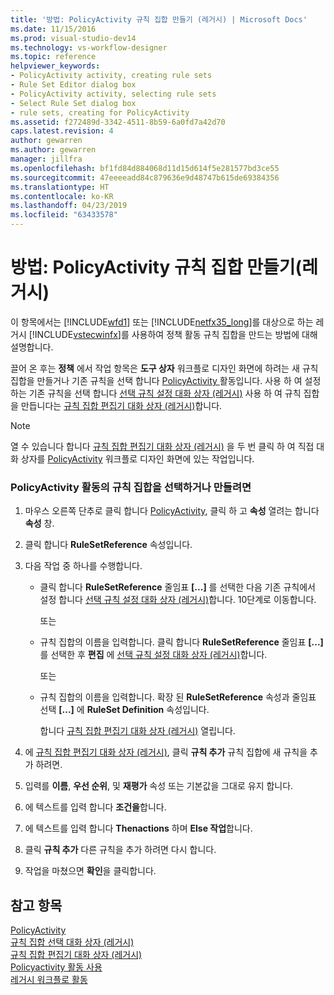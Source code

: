 ```yaml
---
title: '방법: PolicyActivity 규칙 집합 만들기 (레거시) | Microsoft Docs'
ms.date: 11/15/2016
ms.prod: visual-studio-dev14
ms.technology: vs-workflow-designer
ms.topic: reference
helpviewer_keywords:
- PolicyActivity activity, creating rule sets
- Rule Set Editor dialog box
- PolicyActivity activity, selecting rule sets
- Select Rule Set dialog box
- rule sets, creating for PolicyActivity
ms.assetid: f272489d-3342-4511-8b59-6a0fd7a42d70
caps.latest.revision: 4
author: gewarren
ms.author: gewarren
manager: jillfra
ms.openlocfilehash: bf1fd84d884068d11d15d614f5e281577bd3ce55
ms.sourcegitcommit: 47eeeeadd84c879636e9d48747b615de69384356
ms.translationtype: HT
ms.contentlocale: ko-KR
ms.lasthandoff: 04/23/2019
ms.locfileid: "63433578"
---
```

# <a name="how-to-create-a-policyactivity-rule-set-legacy"></a>방법: PolicyActivity 규칙 집합 만들기(레거시)
이 항목에서는 [!INCLUDE[wfd1](../includes/wfd1-md.md)] 또는 [!INCLUDE[netfx35_long](../includes/netfx35-long-md.md)]를 대상으로 하는 레거시 [!INCLUDE[vstecwinfx](../includes/vstecwinfx-md.md)]를 사용하여 정책 활동 규칙 집합을 만드는 방법에 대해 설명합니다.  
  
 끌어 온 후는 **정책** 에서 작업 항목은 **도구 상자** 워크플로 디자인 화면에 하려는 새 규칙 집합을 만들거나 기존 규칙을 선택 합니다 [PolicyActivity ](http://go.microsoft.com/fwlink?LinkID=65019) 활동입니다. 사용 하 여 설정 하는 기존 규칙을 선택 합니다 [선택 규칙 설정 대화 상자 (레거시)](../workflow-designer/select-rule-set-dialog-box-legacy.md) 사용 하 여 규칙 집합을 만듭니다는 [규칙 집합 편집기 대화 상자 (레거시)](../workflow-designer/rule-set-editor-dialog-box-legacy.md)합니다.  
  
> [!NOTE]
> 열 수 있습니다 합니다 [규칙 집합 편집기 대화 상자 (레거시)](../workflow-designer/rule-set-editor-dialog-box-legacy.md) 을 두 번 클릭 하 여 직접 대화 상자를 [PolicyActivity](http://go.microsoft.com/fwlink?LinkID=65019) 워크플로 디자인 화면에 있는 작업입니다.  
  
### <a name="to-select-or-create-a-rule-set-for-a-policyactivity-activity"></a>PolicyActivity 활동의 규칙 집합을 선택하거나 만들려면  
  
1. 마우스 오른쪽 단추로 클릭 합니다 [PolicyActivity](http://go.microsoft.com/fwlink?LinkID=65019), 클릭 하 고 **속성** 열려는 합니다 **속성** 창.  
  
2. 클릭 합니다 **RuleSetReference** 속성입니다.  
  
3. 다음 작업 중 하나를 수행합니다.  
  
    - 클릭 합니다 **RuleSetReference** 줄임표 **[...]** 를 선택한 다음 기존 규칙에서 설정 합니다 [선택 규칙 설정 대화 상자 (레거시)](../workflow-designer/select-rule-set-dialog-box-legacy.md)합니다. 10단계로 이동합니다.  
  
         또는  
  
    - 규칙 집합의 이름을 입력합니다. 클릭 합니다 **RuleSetReference** 줄임표 **[...]** 를 선택한 후 **편집** 에 [선택 규칙 설정 대화 상자 (레거시)](../workflow-designer/select-rule-set-dialog-box-legacy.md)합니다.  
  
         또는  
  
    - 규칙 집합의 이름을 입력합니다. 확장 된 **RuleSetReference** 속성과 줄임표 선택 **[...]**  에 **RuleSet Definition** 속성입니다.  
  
         합니다 [규칙 집합 편집기 대화 상자 (레거시)](../workflow-designer/rule-set-editor-dialog-box-legacy.md) 열립니다.  
  
4. 에 [규칙 집합 편집기 대화 상자 (레거시)](../workflow-designer/rule-set-editor-dialog-box-legacy.md), 클릭 **규칙 추가** 규칙 집합에 새 규칙을 추가 하려면.  
  
5. 입력를 **이름**, **우선 순위**, 및 **재평가** 속성 또는 기본값을 그대로 유지 합니다.  
  
6. 에 텍스트를 입력 합니다 **조건을**합니다.  
  
7. 에 텍스트를 입력 합니다 **Thenactions** 하며 **Else 작업**합니다.  
  
8. 클릭 **규칙 추가** 다른 규칙을 추가 하려면 다시 합니다.  
  
9. 작업을 마쳤으면 **확인**을 클릭합니다.  
  
## <a name="see-also"></a>참고 항목  
 [PolicyActivity](http://go.microsoft.com/fwlink?LinkID=65019)   
 [규칙 집합 선택 대화 상자 (레거시)](../workflow-designer/select-rule-set-dialog-box-legacy.md)   
 [규칙 집합 편집기 대화 상자 (레거시)](../workflow-designer/rule-set-editor-dialog-box-legacy.md)   
 [Policyactivity 활동 사용](http://go.microsoft.com/fwlink?LinkID=65004)   
 [레거시 워크플로 활동](../workflow-designer/legacy-workflow-activities.md)